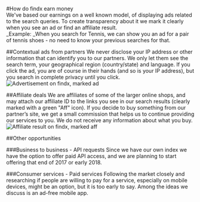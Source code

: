 #How do findx earn money  
We've based our earnings on a well known model, of displaying ads related to the search queries. To create transparency about it we mark it clearly when you see an ad or find an affiliate result.  
_Example: _When you search for Tennis, we can show you an ad for a pair of tennis shoes - no need to know your previous searches for that.

##Contextual ads from partners
We never disclose your IP address or other information that can identify you to our partners. We only let them see the search term, your geographical region (country/state) and language. If you click the ad, you are of course in their hands (and so is your IP address), but you search in complete privacy until you click.  
![Advertisement on findx, marked ad](https://help.findx.com/_media/en/ad.png)  

##Affiliate deals
We are affiliates of some of the larger online shops, and may attach our affiliate ID to the links you see in our search results (clearly marked with a green "Aff" icon). If you decide to buy something from our partner’s site, we get a small commission that helps us to continue providing our services to you. We do not receive any information about what you buy.  
![Affiliate result on findx, marked aff](https://help.findx.com/_media/en/aff.png) 


##Other opportunities

###Business to business - API requests
Since we have our own index we have the option to offer paid API access, and we are planning to start offering that end of 2017 or early 2018.

###Consumer services - Paid services
Following the market closely and researching if people are willing to pay for a service, especially on mobile devices, might be an option, but it is too early to say. Among the ideas we discuss is an ad-free mobile app.

